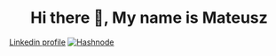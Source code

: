<h1 align="center">Hi there 👋, My name is Mateusz</h1>

<a href="www.linkedin.com/in/mateusz-sojka-459982255">Linkedin profile</a>
<a href="www.linkedin.com/in/mateusz-sojka-459982255"><img src="https://img.shields.io/badge/Linkedin-2962FF?style=for-the-badge&logo=linkedin&logoColor=white" alt="Hashnode" /></a>

<!--
**MateuszSojkaCode/MateuszSojkaCode** is a ✨ _special_ ✨ repository because its `README.md` (this file) appears on your GitHub profile.

Here are some ideas to get you started:

- 🔭 I’m currently working on ...
- 🌱 I’m currently learning ...
- 👯 I’m looking to collaborate on ...
- 🤔 I’m looking for help with ...
- 💬 Ask me about ...
- 📫 How to reach me: ...
- 😄 Pronouns: ...
- ⚡ Fun fact: ...
-->
